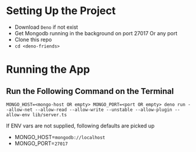 # Setting Up the Project
- Download `Deno` if not exist
- Get Mongodb running in the background on port 27017 Or any port
- Clone this repo
- `cd <deno-friends>`
# Running the App
## Run the Following Command on the Terminal
```shell
MONGO_HOST=<mongo-host OR empty> MONGO_PORT=<port OR empty> deno run --allow-net --allow-read --allow-write --unstable --allow-plugin --allow-env lib/server.ts
```
If ENV vars are not supplied, following defaults are picked up
- MONGO_HOST=`mongodb://localhost`
- MONGO_PORT=`27017`